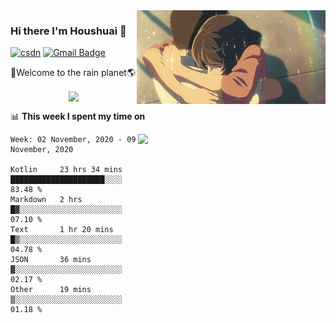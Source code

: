 <img  align='right' height="150" src="https://github.com/LikeRainDay/LikeRainDay/blob/master/pic/img_rain_1.gif?raw=true">



### Hi there I'm Houshuai :lemon:

[![csdn](https://img.shields.io/badge/-csdn-c14438?style=flat-square&logo=c&logoColor=white)](https://blog.csdn.net/qq_15807167)
[![Gmail Badge](https://img.shields.io/badge/-gmail-c14438?style=flat-square&logo=Gmail&logoColor=white&link=mailto:houshuai0816@gmail.com)](mailto:houshuai0816@gmail.com)

🚀Welcome to the rain planet🌎

<center>
<img align='center'  src="https://source.unsplash.com/random/1200x600">
</center>

📊 **This week I spent my time on**

<img align='right'   width="300" src="https://github-readme-stats.vercel.app/api?username=LikeRainDay&show_icons=true&title_color=fff&icon_color=79ff97&text_color=9f9f9f&bg_color=151515">

<!--START_SECTION:waka-->
```text
Week: 02 November, 2020 - 09 November, 2020

Kotlin     23 hrs 34 mins  █████████████████████░░░░   83.48 % 
Markdown   2 hrs           █▓░░░░░░░░░░░░░░░░░░░░░░░   07.10 % 
Text       1 hr 20 mins    █▒░░░░░░░░░░░░░░░░░░░░░░░   04.78 % 
JSON       36 mins         ▓░░░░░░░░░░░░░░░░░░░░░░░░   02.17 % 
Other      19 mins         ▒░░░░░░░░░░░░░░░░░░░░░░░░   01.18 % 
```
<!--END_SECTION:waka-->

